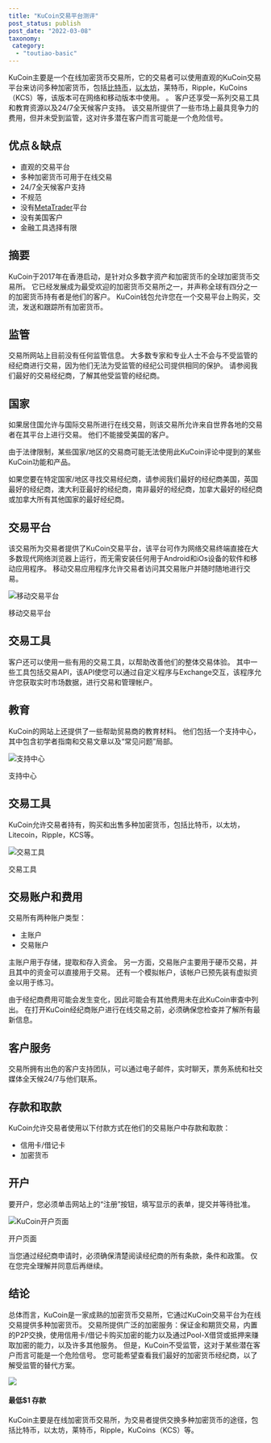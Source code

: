 ```yaml
---
title: "KuCoin交易平台测评"
post_status: publish
post_date: "2022-03-08"
taxonomy:
 category: 
  - "toutiao-basic"
---
```


KuCoin主要是一个在线加密货币交易所，它的交易者可以使用直观的KuCoin交易平台来访问多种加密货币，包括[比特币](https://baike.baidu.com/item/%E6%AF%94%E7%89%B9%E5%B8%81/4143690)，[以太坊](https://baike.baidu.com/item/%E4%BB%A5%E5%A4%AA%E5%9D%8A/20865117)，莱特币，Ripple，KuCoins（KCS）等，该版本可在网络和移动版本中使用。 。 客户还享受一系列交易工具和教育资源以及24/7全天候客户支持。 该交易所提供了一些市场上最具竞争力的费用，但并未受到监管，这对许多潜在客户而言可能是一个危险信号。

## 优点＆缺点
- 直观的交易平台
- 多种加密货币可用于在线交易
- 24/7全天候客户支持
- 不规范
- 没有[MetaTrader](https://funstoutiao.com/%e5%a6%82%e4%bd%95%e9%aa%8c%e8%af%81mt4%e8%bd%af%e4%bb%b6%e6%98%af%e4%b8%8d%e6%98%af%e6%ad%a3%e7%89%88%ef%bc%9f-%e5%a4%96%e6%b1%87%e4%ba%a4%e6%98%93.html)平台
- 没有美国客户
- 金融工具选择有限


## 摘要

KuCoin于2017年在香港启动，是针对众多数字资产和加密货币的全球加密货币交易所。 它已经发展成为最受欢迎的加密货币交易所之一，并声称全球有四分之一的加密货币持有者是他们的客户。 KuCoin钱包允许您在一个交易平台上购买，交流，发送和跟踪所有加密货币。

## 监管

交易所网站上目前没有任何监管信息。 大多数专家和专业人士不会与不受监管的经纪商进行交易，因为他们无法为受监管的经纪公司提供相同的保护。 请参阅我们最好的交易经纪商，了解其他受监管的经纪商。

## 国家

如果居住国允许与国际交易所进行在线交易，则该交易所允许来自世界各地的交易者在其平台上进行交易。 他们不能接受美国的客户。

由于法律限制，某些国家/地区的交易商可能无法使用此KuCoin评论中提到的某些KuCoin功能和产品。

如果您要在特定国家/地区寻找交易经纪商，请参阅我们最好的经纪商美国，英国最好的经纪商，澳大利亚最好的经纪商，南非最好的经纪商，加拿大最好的经纪商或加拿大所有其他国家的最好经纪商。

## 交易平台

该交易所为交易者提供了KuCoin交易平台，该平台可作为网络交易终端直接在大多数现代网络浏览器上运行，而无需安装任何用于Android和iOs设备的软件和移动应用程序。 移动交易应用程序允许交易者访问其交易账户并随时随地进行交易。

![移动交易平台](https://cdn.fendou.la/funstoutiao/2020/11/KuCoin-Review-Mobile-Platform-1024x895.jpg "移动交易平台")

移动交易平台

## 交易工具

客户还可以使用一些有用的交易工具，以帮助改善他们的整体交易体验。 其中一些工具包括交易API，该API使您可以通过自定义程序与Exchange交互，该程序允许您获取实时市场数据，进行交易和管理帐户。

## 教育

KuCoin的网站上还提供了一些帮助贸易商的教育材料。 他们包括一个支持中心，其中包含初学者指南和交易文章以及“常见问题”局部。

![支持中心](https://cdn.fendou.la/funstoutiao/2020/11/KuCoin-Review-Support-Center-1024x472.png "支持中心")

支持中心

## 交易工具

KuCoin允许交易者持有，购买和出售多种加密货币，包括比特币，以太坊，Litecoin，Ripple，KCS等。

![交易工具](https://cdn.fendou.la/funstoutiao/2020/11/KuCoin-Review-Trading-Instruments-1024x447.png "交易工具")

交易工具

## 交易账户和费用

交易所有两种账户类型：
- 主账户
- 交易账户

主账户用于存储，提取和存入资金。 另一方面，交易账户主要用于硬币交易，并且其中的资金可以直接用于交易。 还有一个模拟帐户，该帐户已预先装有虚拟资金以用于练习。

由于经纪商费用可能会发生变化，因此可能会有其他费用未在此KuCoin审查中列出。 在打开KuCoin经纪商账户进行在线交易之前，必须确保您检查并了解所有最新信息。

## 客户服务

交易所拥有出色的客户支持团队，可以通过电子邮件，实时聊天，票务系统和社交媒体全天候24/7与他们联系。

## 存款和取款

KuCoin允许交易者使用以下付款方式在他们的交易账户中存款和取款：
- 信用卡/借记卡
- 加密货币

## 开户

要开户，您必须单击网站上的“注册”按钮，填写显示的表单，提交并等待批准。

![KuCoin开户页面](https://cdn.fendou.la/funstoutiao/2020/11/KuCoin-Review-Account-Opening-Page.jpg "开户页面")

开户页面

当您通过经纪商申请时，必须确保清楚阅读经纪商的所有条款，条件和政策。 仅在您完全理解并同意后再继续。

## 结论

总体而言，KuCoin是一家成熟的加密货币交易所，它通过KuCoin交易平台为在线交易提供多种加密货币。 交易所提供广泛的加密服务：保证金和期货交易，内置的P2P交换，使用信用卡/借记卡购买加密的能力以及通过Pool-X借贷或抵押来赚取加密的能力，以及许多其他服务。 但是，KuCoin不受监管，这对于某些潜在客户而言可能是一个危险信号。 您可能希望查看我们最好的加密货币经纪商，以了解受监管的替代方案。

![](https://cdn.fendou.la/funstoutiao/2020/11/KuCoin-Logo.png)

#### 最低$1 存款

KuCoin主要是在线加密货币交易所，为交易者提供交换多种加密货币的途径，包括比特币，以太坊，莱特币，Ripple，KuCoins（KCS）等。
